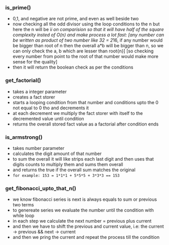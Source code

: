 ### is_prime()
-  0,1, and negative are not prime, and even as well beside two
- now checking all the odd divisor using the loop conditions to the n but here the n will be i*i on comparision so that it will have half of the square complexity insted of O(n) and make process a lot fast:
[any number can be written as product of two number like 32 = 2*16, if any number would be bigger than root of n then the overall a*b will be bigger than n, so we can only check the a, b which are lesser than root{n}]
[so checking every number from point to the root of that number would make more sense for the quality]
- then it will return the boolean check as per the conditions

### get_factorial()
- takes a integer parameter
- creates a fact storer
- starts a looping condition from that number  and conditions upto the 0 not equal to 0 tho and decrements it 
- at each decrement we multiply the fact storer with itself to the decremented value until condition
- returns the overall stored fact value as a factorial after condition ends

### is_armstrong()
- takes number parameter
- calculates the digit amount of that number
- to sum the overall it will like strips each last digit and then uses that digits counts to multiply them and sums them overall 
- and returns the true if the overall sum matches the original
- `for example: 153 = 1*1*1 + 5*5*5 + 3*3*3 == 153`


### get_fibonacci_upto_that_n()
- we know fibonacci series is next is always equals to sum or previous two terms
- to genereate series we evaluate the number until the condition with while loop
- in each step we calculate the next number  = previous plus  current
- and then we have to shift the previous and current value, i.e: the current -> previous && next -> current 
- and then we pring the current and repeat the process till the condition
